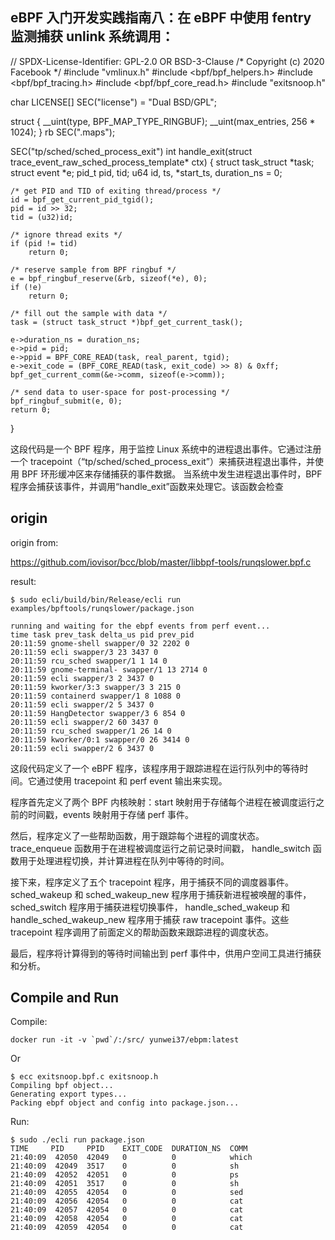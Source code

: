## eBPF 入门开发实践指南八：在 eBPF 中使用 fentry 监测捕获 unlink 系统调用：




// SPDX-License-Identifier: GPL-2.0 OR BSD-3-Clause
/* Copyright (c) 2020 Facebook */
#include "vmlinux.h"
#include <bpf/bpf_helpers.h>
#include <bpf/bpf_tracing.h>
#include <bpf/bpf_core_read.h>
#include "exitsnoop.h"

char LICENSE[] SEC("license") = "Dual BSD/GPL";

struct {
	__uint(type, BPF_MAP_TYPE_RINGBUF);
	__uint(max_entries, 256 * 1024);
} rb SEC(".maps");

SEC("tp/sched/sched_process_exit")
int handle_exit(struct trace_event_raw_sched_process_template* ctx)
{
	struct task_struct *task;
	struct event *e;
	pid_t pid, tid;
	u64 id, ts, *start_ts, duration_ns = 0;
	
	/* get PID and TID of exiting thread/process */
	id = bpf_get_current_pid_tgid();
	pid = id >> 32;
	tid = (u32)id;

	/* ignore thread exits */
	if (pid != tid)
		return 0;

	/* reserve sample from BPF ringbuf */
	e = bpf_ringbuf_reserve(&rb, sizeof(*e), 0);
	if (!e)
		return 0;

	/* fill out the sample with data */
	task = (struct task_struct *)bpf_get_current_task();

	e->duration_ns = duration_ns;
	e->pid = pid;
	e->ppid = BPF_CORE_READ(task, real_parent, tgid);
	e->exit_code = (BPF_CORE_READ(task, exit_code) >> 8) & 0xff;
	bpf_get_current_comm(&e->comm, sizeof(e->comm));

	/* send data to user-space for post-processing */
	bpf_ringbuf_submit(e, 0);
	return 0;
}

这段代码是一个 BPF 程序，用于监控 Linux 系统中的进程退出事件。它通过注册一个 tracepoint（“tp/sched/sched_process_exit”）来捕获进程退出事件，并使用 BPF 环形缓冲区来存储捕获的事件数据。
当系统中发生进程退出事件时，BPF 程序会捕获该事件，并调用“handle_exit”函数来处理它。该函数会检查


## origin

origin from:

https://github.com/iovisor/bcc/blob/master/libbpf-tools/runqslower.bpf.c

result:

```
$ sudo ecli/build/bin/Release/ecli run examples/bpftools/runqslower/package.json

running and waiting for the ebpf events from perf event...
time task prev_task delta_us pid prev_pid 
20:11:59 gnome-shell swapper/0 32 2202 0 
20:11:59 ecli swapper/3 23 3437 0 
20:11:59 rcu_sched swapper/1 1 14 0 
20:11:59 gnome-terminal- swapper/1 13 2714 0 
20:11:59 ecli swapper/3 2 3437 0 
20:11:59 kworker/3:3 swapper/3 3 215 0 
20:11:59 containerd swapper/1 8 1088 0 
20:11:59 ecli swapper/2 5 3437 0 
20:11:59 HangDetector swapper/3 6 854 0 
20:11:59 ecli swapper/2 60 3437 0 
20:11:59 rcu_sched swapper/1 26 14 0 
20:11:59 kworker/0:1 swapper/0 26 3414 0 
20:11:59 ecli swapper/2 6 3437 0 
```

这段代码定义了一个 eBPF 程序，该程序用于跟踪进程在运行队列中的等待时间。它通过使用 tracepoint 和 perf event 输出来实现。

程序首先定义了两个 BPF 内核映射：start 映射用于存储每个进程在被调度运行之前的时间戳，events 映射用于存储 perf 事件。

然后，程序定义了一些帮助函数，用于跟踪每个进程的调度状态。 trace_enqueue 函数用于在进程被调度运行之前记录时间戳， handle_switch 函数用于处理进程切换，并计算进程在队列中等待的时间。

接下来，程序定义了五个 tracepoint 程序，用于捕获不同的调度器事件。 sched_wakeup 和 sched_wakeup_new 程序用于捕获新进程被唤醒的事件， sched_switch 程序用于捕获进程切换事件， handle_sched_wakeup 和 handle_sched_wakeup_new 程序用于捕获 raw tracepoint 事件。这些 tracepoint 程序调用了前面定义的帮助函数来跟踪进程的调度状态。

最后，程序将计算得到的等待时间输出到 perf 事件中，供用户空间工具进行捕获和分析。

## Compile and Run

Compile:

```
docker run -it -v `pwd`/:/src/ yunwei37/ebpm:latest
```

Or

```console
$ ecc exitsnoop.bpf.c exitsnoop.h
Compiling bpf object...
Generating export types...
Packing ebpf object and config into package.json...
```

Run:

```console
$ sudo ./ecli run package.json 
TIME     PID     PPID    EXIT_CODE  DURATION_NS  COMM    
21:40:09  42050  42049   0          0            which
21:40:09  42049  3517    0          0            sh
21:40:09  42052  42051   0          0            ps
21:40:09  42051  3517    0          0            sh
21:40:09  42055  42054   0          0            sed
21:40:09  42056  42054   0          0            cat
21:40:09  42057  42054   0          0            cat
21:40:09  42058  42054   0          0            cat
21:40:09  42059  42054   0          0            cat
```
